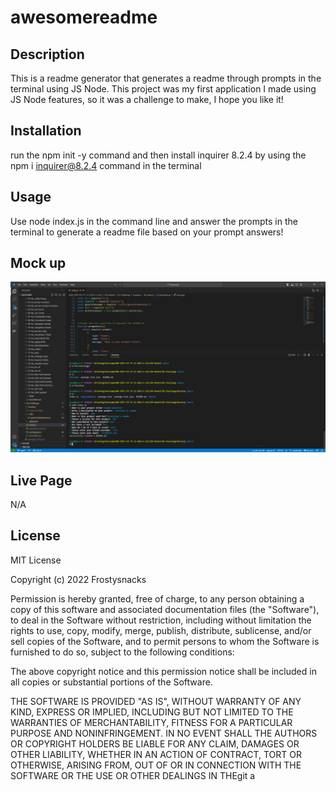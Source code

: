 # awesomereadme
## Description

This is a readme generator that generates a readme through prompts in the terminal using JS Node. This project was my first application I made using JS Node features, so it was a challenge to make, I hope you like it!


## Installation
run the npm init -y command and then install inquirer 8.2.4 by using the npm i inquirer@8.2.4 command in the terminal

## Usage
Use node index.js in the command line and answer the prompts in the terminal to generate a readme file based on your prompt answers!

## Mock up

![alt text](https://github.com/Frostysnacks/awesomereadme/blob/main/Mockup/mock2.PNG)


## Live Page

N/A


## License


MIT License

Copyright (c) 2022 Frostysnacks

Permission is hereby granted, free of charge, to any person obtaining a copy
of this software and associated documentation files (the "Software"), to deal
in the Software without restriction, including without limitation the rights
to use, copy, modify, merge, publish, distribute, sublicense, and/or sell
copies of the Software, and to permit persons to whom the Software is
furnished to do so, subject to the following conditions:

The above copyright notice and this permission notice shall be included in all
copies or substantial portions of the Software.

THE SOFTWARE IS PROVIDED "AS IS", WITHOUT WARRANTY OF ANY KIND, EXPRESS OR
IMPLIED, INCLUDING BUT NOT LIMITED TO THE WARRANTIES OF MERCHANTABILITY,
FITNESS FOR A PARTICULAR PURPOSE AND NONINFRINGEMENT. IN NO EVENT SHALL THE
AUTHORS OR COPYRIGHT HOLDERS BE LIABLE FOR ANY CLAIM, DAMAGES OR OTHER
LIABILITY, WHETHER IN AN ACTION OF CONTRACT, TORT OR OTHERWISE, ARISING FROM,
OUT OF OR IN CONNECTION WITH THE SOFTWARE OR THE USE OR OTHER DEALINGS IN THEgit a
